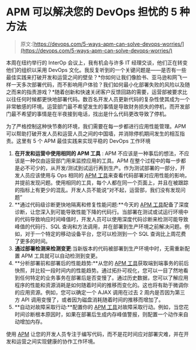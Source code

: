 # APM 可以解决您的 DevOps 担忧的 5 种方法

> 原文:[https://devops.com/5-ways-apm-can-solve-devops-worries/](https://devops.com/5-ways-apm-can-solve-devops-worries/)

本周在纽约举行的 InterOp 会议上，我有机会与许多 IT 经理交谈，他们正在转变他们的组织以采用 DevOps 文化。我反复听到的一个关键问题是——是否有一些最佳实践来打破开发和运营之间的壁垒？*你如何让我们像脸书、亚马逊和网飞一样一天多次部署代码，而不影响用户体验？我们如何最小化部署失败的风险以及随之而来的指责游戏？*随着创新和快速关闭客户反馈回路的需要，运营部被要求比以往任何时候都更快地部署代码。数百名开发人员更新代码的复杂性使其成为一个非常敏感的环境。运营部门最不希望发生的事情是导致财务损失的停机，而开发部门最不希望的事情是在半夜接到电话，找出是什么代码更改导致了停机。

为了严格控制这种快节奏的环境，我们需要在每一步都进行应用性能管理。APM 可以帮助打破开发人员和运营人员之间的中国墙，并消除停机期间发生的相互指责。这里有 5 个 APM 最佳实践来实现平稳的 DevOps 工作环境

1.  **在开发和运营中使用相同的 APM 工具** : APM 不应该是一种事后的想法，不应该是一种仅由运营部门用来监控应用的工具。APM 在整个过程中的每一步都是必不可少的，从开发/测试到试运行再到生产。作为测试部署的一部分，开发人员应该使用与 Ops 相同的 [APM 工具](https://www.ibmserviceengage.com/application-monitoring/learn)来查看代码部署对应用性能的影响，并提前发现问题。使用相同的工具，每个人都在同一个页面上，并且在被跟踪的指标上有更少的混乱。开发人员不能说“对不起，运营部，我们没有发现问题”
2.  **通过代码级诊断更快地隔离和修复性能问题:**今天的 [APM 工具](https://www.ibmserviceengage.com/application-monitoring/learn)配备了深度诊断，让您深入到可能导致性能下降的代码行。当部署在测试或试运行环境中的代码导致响应时间峰值时，开发人员可以使用深度代码诊断来检测可能导致峰值的代码行、SQL 查询和方法调用，并在部署到生产环境之前解决问题。例如，对于一个特定的移动设备平台，您可以检测到一个 SQL 查询比上周花费了更多的时间。
3.  **通过部署检测来检测变更**:当新版本的代码被部署到生产环境中时，无需重新配置 APM 工具就可以自动检测到变更。
4.  **分析部署前和部署后的性能趋势:**从您的 [APM 工具](https://www.ibmserviceengage.com/application-monitoring/learn)获取端到端事务的前后快照，并比较一段时间内的性能趋势。通过拓扑可视化，您可以一目了然地看到任何特定的业务事务在部署后是否变慢了。通过历史数据，您可以了解应用程序的性能和资源消耗是如何随着时间的推移而变化的。这也将有助于微调你的应用资源。例如，您可以确定一个 AJAX 调用在过去 2 周内是否因为第三方 API 调用变慢了，或者因为磁盘消耗随着时间的推移而增加了。
5.  **自动对故障采取行动:**配置你的 [APM 工具](https://www.ibmserviceengage.com/application-monitoring/learn)对故障采取行动。例如，当您花时间诊断根本原因时，如果在部署后生成内存峰值警报，则配置一个动作来自动增加内存。

使用 [APM](https://www.ibmserviceengage.com/application-monitoring/learn) 让您的开发人员专注于编写代码，而不是花时间应对部署灾难，并在开发和运营之间实现健康的协作工作环境。